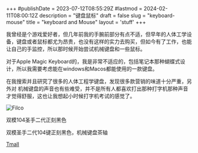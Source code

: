 +++
#publishDate = 2023-07-12T08:55:29Z
#lastmod = 2024-02-11T08:00:12Z
description = "键盘鼠标"
draft = false
slug = "keyboard-mouse"
title = "keyboard and Mouse"
layout = 'stuff'
+++

我曾经是个游戏爱好者，但几年前我的手腕前部分有点不适，但早年的人体工学设备，键盘或者鼠标都尤为昂贵，也没有这样的实力去购买，但如今有了工作，也能让自己的手监控，所以那时候开始尝试机械键盘和一些鼠标。


对于Apple Magic Keyboard的，我是非常不适应的，包括笔记本那种蝴蝶式设计，所以我需要考虑能在windows和Macos都能使用的一款键盘。


在我搜索并且研究了很多的人体工程学键盘，发现很多款营销的味道十分严重，另外对 机械键盘的声音也有些难受，并不是所有人都喜欢打出那种打字机那种声音才觉得舒服，这也让我想起小时候打字机考试的感觉了。

<div class="clearfix gear-float gear">
    <div class="gear-item clearfix">
            <div class="img-wrap"><img src="/images/2024/filco_exp.avif" alt="Filco"></div>
            <div class="desc">
                <p>双模104圣手二代正刻黑色</p>
                <p class="specs">双模圣手二代104键正刻黑色，机械键盘茶轴</p>
                <p class="links"><a title="双模圣手二代104键正刻黑色，机械键盘茶轴" href="https://detail.tmall.com/item.htm?id=583135514215&sku_properties=1627207%3A21528562896%3B5919063%3A6536025">Tmall</a></p>
            </div>
     </div>
</div>
